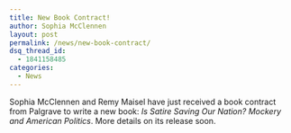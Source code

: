 ```yaml
---
title: New Book Contract!
author: Sophia McClennen
layout: post
permalink: /news/new-book-contract/
dsq_thread_id:
  - 1841158485
categories:
  - News
---
```

Sophia McClennen and Remy Maisel have just received a book contract from Palgrave to write a new book: *Is Satire Saving Our Nation? Mockery and American Politics*. More details on its release soon.